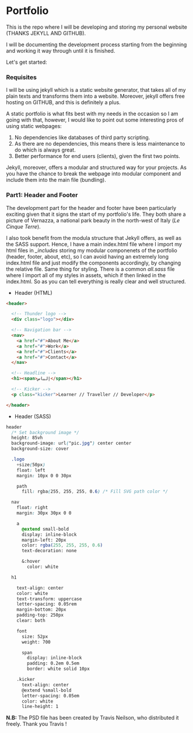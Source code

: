 # **Portfolio**

This is the repo where I will be developing and storing my personal website (THANKS JEKYLL AND GITHUB).

I will be documenting the development process starting from the beginning and working it way through until it is finished.

Let's get started:

### **Requisites**

I will be using jekyll which is a static website generator, that takes all of my plain texts and transforms them into a website. Moreover, jekyll offers free hosting on GITHUB, and this is definitely a plus.

A static portfolio is what fits best with my needs in the occasion so I am going with that, however, I would like to point out some interesting pros of using static webpages:

1. No dependencies like databases of third party scripting.
2. As there are no dependencies, this means there is less maintenance to do which is always great.
3. Better performance for end users (clients), given the first two points.

Jekyll, moreover, offers a modular and structured way for your projects. As you have the chance to break the webpage into modular component and include them into the main file (bundling).

### **Part1: Header and Footer**

The development part for the header and footer have been particularly exciting given that it signs the start of my portfolio's life. They both share a picture of Vernazza, a national park beauty in the north-west of Italy (*Le Cinque Terre*).

I also took benefit from the modula structure that Jekyll offers, as well as the SASS support. Hence, I have a main index.html file where I import my html files in *_includes* storing my modular componenets of the portfolio (header, footer, about, etc), so I can avoid having an extremely long index.html file and just modify the components accordingly, by changing the relative file. Same thing for styling. There is a common *all.sass* file where I import all of my styles in assets, which if then linked in the index.html. So as you can tell everything is really clear and well structured.

* Header (HTML)

```HTML
<header>

  <!-- Thunder logo -->
  <div class="logo"></div>

  <!-- Navigation bar -->
  <nav>
    <a href="#">About Me</a>
    <a href="#">Work</a>
    <a href="#">Clients</a>
    <a href="#">Contact</a>
  </nav>

  <!-- Headline -->
  <h1><span>إلياس</span></h1>

  <!-- Kicker -->
  <p class="kicker">Learner // Traveller // Developer</p>

</header>
```

* Header (SASS)
```CSS
header
  /* Set background image */
  height: 85vh
  background-image: url("pic.jpg") center center
  background-size: cover

  .logo
    +size(50px)
    float: left
    margin: 10px 0 0 30px

    path
      fill: rgba(255, 255, 255, 0.6) /* Fill SVG path color */

  nav
    float: right
    margin: 30px 30px 0 0

    a
      @extend small-bold
      display: inline-block
      margin-left: 20px
      color: rgba(255, 255, 255, 0.6)
      text-decoration: none

      &:hover
        color: white

  h1

    text-align: center
    color: white
    text-transform: uppercase
    letter-spacing: 0.05rem
    margin-bottom: 20px
    padding-top: 250px
    clear: both

    font
      size: 52px
      weight: 700

      span
        display: inline-block
        padding: 0.2em 0.5em
        border: white solid 10px

    .kicker
      text-align: center
      @extend %small-bold
      letter-spacing: 0.05em
      color: white
      line-height: 1
```

**N.B:** The PSD file has been created by Travis Neilson, who distributed it freely. Thank you Travis !
